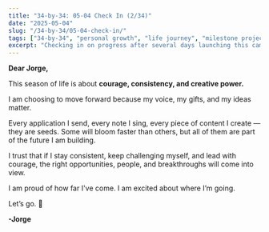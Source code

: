 ```yaml
---
title: "34-by-34: 05-04 Check In (2/34)"
date: "2025-05-04"
slug: "/34-by-34/05-04-check-in/"
tags: ["34-by-34", "personal growth", "life journey", "milestone project"]
excerpt: "Checking in on progress after several days launching this campaign. Update: it's not good."
---
```


**Dear Jorge,**

This season of life is about **courage, consistency, and creative power.**

I am choosing to move forward because my voice, my gifts, and my ideas matter.

Every application I send, every note I sing, every piece of content I create — they are seeds. Some will bloom faster than others, but all of them are part of the future I am building.

I trust that if I stay consistent, keep challenging myself, and lead with courage, the right opportunities, people, and breakthroughs will come into view.

I am proud of how far I've come. I am excited about where I’m going.

Let’s go. 🌟

**-Jorge**
